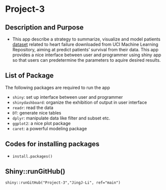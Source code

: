 # Project-3

## Description and Purpose
  * This app describe a strategy to summarize, visualize and model patients [dataset](https://archive.ics.uci.edu/ml/datasets/Heart+failure+clinical+records) related to heart failure downloaded from  UCI Machine Learning Repository, aiming at predict patients’ survival from their data. This app provides a nice interface between user and programmer using shiny app so that users can predetermine the parameters to aquire desired results.  
  
##  List of Package  
The following packages are required to run the app
- `shiny`: set up interface between user and programmer
- `shinydashboard`: organize the exhibition of output in user interface 
- `readr`: read the data
- `DT`: generate nice tables
- `dplyr`: manipulate data like filter and subset etc.
- `ggplot2`: a nice plot package
- `caret`: a powerful modeling package  

## Codes for installing packages
- `install.packages()`  

## Shiny::runGitHub()
`shiny::runGitHub("Project-3","JingJ-Li", ref="main")`

